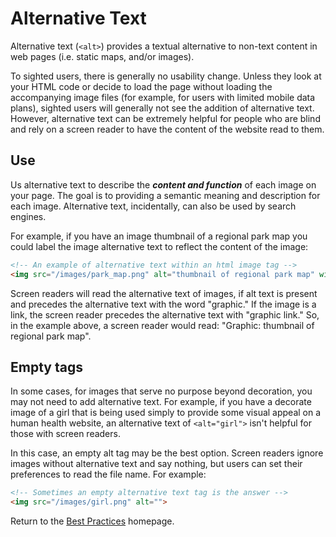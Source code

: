 # Alternative Text

Alternative text (`<alt>`) provides a textual alternative to non-text content in web pages (i.e. static maps, and/or images).

To sighted users, there is generally no usability change.  Unless they look at your HTML code or decide to load the page without loading the accompanying image files (for example, for users with limited mobile data plans), sighted users will generally not see the addition of alternative text.  However, alternative text can be extremely helpful for people who are blind and rely on a screen reader to have the content of the website read to them.

## Use  
Us alternative text to describe the **_content and function_** of each image on your page.  The goal is to providing a semantic meaning and description for each image.  Alternative text, incidentally, can also be used by search engines.

For example, if you have an image thumbnail of a regional park map you could label the image alternative text to reflect the content of the image:

```html
<!-- An example of alternative text within an html image tag -->
<img src="/images/park_map.png" alt="thumbnail of regional park map" width="400" height="800" border="0">
```
Screen readers will read the alternative text of images, if alt text is present and precedes the alternative text with the word "graphic." If the image is a link, the screen reader precedes the alternative text with "graphic link."  So, in the example above, a screen reader would read: "Graphic: thumbnail of regional park map".


## Empty tags  
In some cases, for images that serve no purpose beyond decoration, you may not need to add alternative text.  For example, if you have a decorate image of a girl that is being used simply to provide some visual appeal on a human health website, an alternative text of `<alt="girl">` isn't helpful for those with screen readers.

In this case, an empty alt tag may be the best option. Screen readers ignore images without alternative text and say nothing, but users can set their preferences to read the file name. For example:
```html
<!-- Sometimes an empty alternative text tag is the answer -->
<img src="/images/girl.png" alt="">
```

Return to the [Best Practices](../BestPractices.md) homepage.
